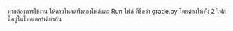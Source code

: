 หากต้องการใข้งาน ให้ดาวโหลดทั้งสองไฟล์และ Run ไฟล์ ที่ชื่อว่า grade.py โดยต้องให้ทั้ง 2 ไฟล์นี้อยู่ในโฟลเดอร์เดียวกัน
